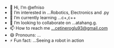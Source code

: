 - 👋 Hi, I’m @efniso
- 👀 I’m interested in ...Robotics, Electronics and .py
- 🌱 I’m currently learning ...c+,c++
- 💞️ I’m looking to collaborate on ...atahang.g.
- 📫 How to reach me ...cetineroglu93@gmail.com
- 😄 Pronouns: ...
- ⚡ Fun fact: ...Seeing a robot in action

<!---
efniso/efniso is a ✨ special ✨ repository because its `README.md` (this file) appears on your GitHub profile.
You can click the Preview link to take a look at your changes.
--->
 
